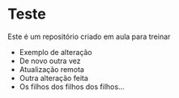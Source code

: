 # Teste
Este é um repositório criado em aula para treinar

- Exemplo de alteração
- De novo outra vez
- Atualização remota
- Outra alteração feita
- Os filhos dos filhos dos filhos...
